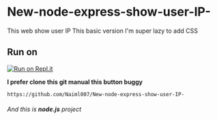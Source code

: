 # New-node-express-show-user-IP-

This web show user IP 
This basic version I'm super lazy to add CSS

## Run on 

[![Run on Repl.it](https://replit.com/badge/github/@Naiml007/New-node-express)](https://replit.com/github/@Naiml007/New-node-express)

**I prefer clone this git manual this button buggy**
```
https://github.com/Naiml007/New-node-express-show-user-IP-
```
###### And this is **node.js** project 
